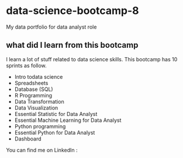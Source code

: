 # data-science-bootcamp-8
My data portfolio for data analyst role

## what did I learn from this bootcamp

I learn a lot of stuff related to data science skills. This  bootcamp has 10 sprints as follow.

- Intro todata science
- Spreadsheets
- Database (SQL)
- R Programming
- Data Transformation
- Data Visualization
- Essential Statistic for Data Analyst
- Essential Machine Learning for Data Analyst
- Python programming
- Essential Python for Data Analyst
- Dashboard

You can find me on LinkedIn : 
